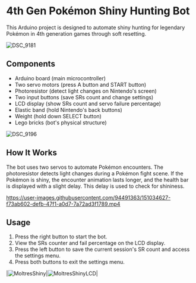 # 4th Gen Pokémon Shiny Hunting Bot

This Arduino project is designed to automate shiny hunting for legendary Pokémon in 4th generation games through soft resetting.

![DSC_9181](https://user-images.githubusercontent.com/94491363/151028208-cc47c95d-c850-4d97-adab-d11d3cb21ca8.jpg)

## Components

- Arduino board (main microcontroller)
- Two servo motors (press A button and START button)
- Photoresistor (detect light changes on Nintendo's screen)
- Two input buttons (save SRs count and change settings)
- LCD display (show SRs count and servo failure percentage)
- Elastic band (hold Nintendo's back buttons)
- Weight (hold down SELECT button)
- Lego bricks (bot's physical structure)

![DSC_9196](https://user-images.githubusercontent.com/94491363/151029009-72e00bdd-3384-4df0-9e77-08b9877b6db3.jpg)

## How It Works

The bot uses two servos to automate Pokémon encounters. The photoresistor detects light changes during a Pokémon fight scene. If the Pokémon is shiny, the encounter animation lasts longer, and the health bar is displayed with a slight delay. This delay is used to check for shininess.

https://user-images.githubusercontent.com/94491363/151034627-f73ab602-defb-47f1-a0d7-7a72ad3f1789.mp4

## Usage

1. Press the right button to start the bot.
2. View the SRs counter and fail percentage on the LCD display.
3. Press the left button to save the current session's SR count and access the settings menu.
4. Press both buttons to exit the settings menu.

|![MoltresShiny](https://user-images.githubusercontent.com/94491363/152589351-588121e2-8a8e-42b1-81b6-66b8ee25d786.jpg)|![MoltresShinyLCD](https://user-images.githubusercontent.com/94491363/152590698-a25d5c28-6564-4966-9e4b-b2c159cf09d3.jpg)|
